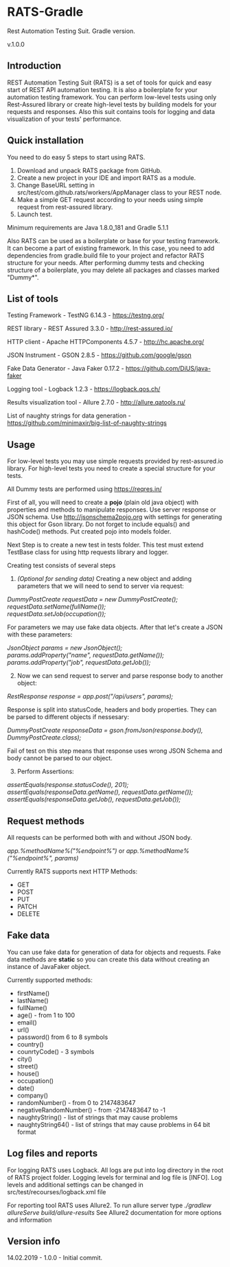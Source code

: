 # RATS-Gradle
Rest Automation Testing Suit. Gradle version.

v.1.0.0

## Introduction

REST Automation Testing Suit (RATS) is a set of tools for quick and easy start of REST API automation testing. It is also a boilerplate for your automation testing framework. You can perform low-level tests using only Rest-Assured library or create high-level tests by building models for your requests and responses. Also this suit contains tools for logging and data visualization of your tests' performance.

## Quick installation
You need to do easy 5 steps to start using RATS.

1.  Download and unpack RATS package from GitHub.
2.  Create a new project in your IDE and import RATS as a module.
3.  Change BaseURL setting in src/test/com.github.rats/workers/AppManager class to your REST node.
4.  Make a simple GET request according to your needs using simple request from rest-assured library.
5.  Launch test.

Minimum requirements are Java 1.8.0_181 and Gradle 5.1.1

Also RATS can be used as a boilerplate or base for your testing framework. It can become a part of existing framework.
In this case, you need to add dependencies from gradle.build file to your project and refactor RATS structure for your needs.
After performing dummy tests and checking structure of a boilerplate, you may delete all packages and classes marked "Dummy*".

## List of tools
Testing Framework - TestNG 6.14.3 - https://testng.org/

REST library - REST Assured 3.3.0 - http://rest-assured.io/

HTTP client - Apache HTTPComponents 4.5.7 - http://hc.apache.org/

JSON Instrument - GSON 2.8.5 - https://github.com/google/gson 

Fake Data Generator - Java Faker 0.17.2 - https://github.com/DiUS/java-faker

Logging tool - Logback 1.2.3 - https://logback.qos.ch/

Results visualization tool - Allure 2.7.0 - http://allure.qatools.ru/

List of naughty strings for data generation - https://github.com/minimaxir/big-list-of-naughty-strings

## Usage
For low-level tests you may use simple requests provided by rest-assured.io library.
For high-level tests you need to create a special structure for your tests.

All Dummy tests are performed using https://reqres.in/

First of all, you will need to create a **pojo** (plain old java object) with properties and methods to manipulate responses. Use server response or JSON schema. Use http://jsonschema2pojo.org with settings for generating this object for Gson library. Do not forget to include equals() and hashCode() methods. Put created pojo into models folder.

Next Step is to create a new test in tests folder. This test must extend TestBase class for using http requests library and logger. 

Creating test consists of several steps

 1. *(Optional for sending data)* Creating a new object and adding parameters that we will need to send to server via request:
 
*DummyPostCreate requestData = new DummyPostCreate();  
requestData.setName(fullName());  
requestData.setJob(occupation());*

For parameters we may use fake data objects.
After that let's create a JSON with these parameters:

*JsonObject params = new JsonObject();  
params.addProperty("name", requestData.getName());  
params.addProperty("job", requestData.getJob());*

 2. Now we can send request to server and parse response body to another object:
 
 *RestResponse response = app.post("/api/users", params);*
 
 Response is split into statusCode, headers and body properties. They can be parsed to different objects if nessesary:

*DummyPostCreate responseData = gson.fromJson(response.body(), DummyPostCreate.class);*

Fail of test on this step means that response uses wrong JSON Schema and body cannot be parsed to our object.

 3. Perform Assertions:
 
 *assertEquals(response.statusCode(), 201);  
assertEquals(responseData.getName(), requestData.getName());  
assertEquals(responseData.getJob(), requestData.getJob());*

## Request methods
All requests can be performed both with and without JSON body.

*app.%methodName%("%endpoint%")* or
*app.%methodName%("%endpoint%", params)*

Currently RATS supports next HTTP Methods:

 - GET
 - POST
 - PUT
 - PATCH
 - DELETE

## Fake data
You can use fake data for generation of data for objects and requests. Fake data methods are **static** so you can create this data without creating an instance of JavaFaker object. 

Currently supported methods:

 - firstName()
 - lastName()
 - fullName()
 - age() - from 1 to 100
 - email()
 - url()
 - password() from 6 to 8 symbols
 - country()
 - counrtyCode() - 3 symbols
 - city()
 - street()
 - house()
 - occupation()
 - date()
 - company()
 - randomNumber() - from 0 to 2147483647
 - negativeRandomNumber() - from -2147483647 to -1
 - naughtyString() - list of strings that may cause problems
 - naughtyString64() - list of strings that may cause problems in 64 bit format

## Log files and reports
For logging RATS uses Logback. All logs are put into log directory in the root of RATS project folder. Logging levels for terminal and log file is [INFO]. Log levels and additional settings can be changed in src/test/recourses/logback.xml file 

For reporting tool RATS uses Allure2. To run allure server type 
*./gradlew allureServe build/allure-results*
See Allure2 documentation for more options and information

## Version info
14.02.2019 - 1.0.0 - Initial commit.



